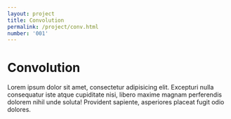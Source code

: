 ```yaml
---
layout: project
title: Convolution
permalink: /project/conv.html
number: '001'
---
```


# Convolution

Lorem ipsum dolor sit amet, consectetur adipisicing elit. Excepturi nulla consequatur iste atque cupiditate nisi, libero maxime magnam perferendis dolorem nihil unde soluta! Provident sapiente, asperiores placeat fugit odio dolores.